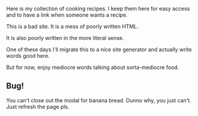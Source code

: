 Here is my collection of cooking recipes. I keep them here for easy access and to have a link when someone wants a recipe.

This is a bad site. It is a mess of poorly written HTML. 

It is also poorly written in the more literal sense.

One of these days I'll migrate this to a nice site generator and actually write words good here. 

But for now, enjoy mediocre words talking about sorta-mediocre food.

## Bug!

You can't close out the modal for banana bread. Dunno why, you just can't. Just refresh the page pls.

